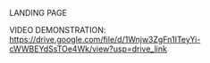 LANDING PAGE

VIDEO DEMONSTRATION:
https://drive.google.com/file/d/1Wnjw3ZgFn1ITeyYi-cWWBEYdSsTOe4Wk/view?usp=drive_link
